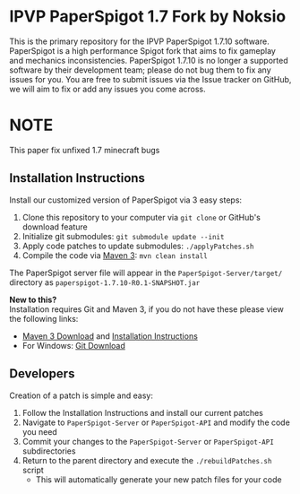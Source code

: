 # IPVP PaperSpigot 1.7 Fork by Noksio #
<p>This is the primary repository for the IPVP PaperSpigot 1.7.10 software. PaperSpigot is a high performance 
Spigot fork that aims to fix gameplay and mechanics inconsistencies. PaperSpigot 1.7.10 is no longer a supported
software by their development team; please do not bug them to fix any issues for you. You are free to submit
issues via the Issue tracker on GitHub, we will aim to fix or add any issues you come across.</p>

# NOTE #
<p>This paper fix unfixed 1.7 minecraft bugs</p>

## Installation Instructions ##
Install our customized version of PaperSpigot via 3 easy steps:

1. Clone this repository to your computer via `git clone` or GitHub's download feature
2. Initialize git submodules: `git submodule update --init` 
3. Apply code patches to update submodules: `./applyPatches.sh`
4. Compile the code via [Maven 3](http://maven.apache.org/download.html): `mvn clean install`

The PaperSpigot server file will appear in the `PaperSpigot-Server/target/` directory as `paperspigot-1.7.10-R0.1-SNAPSHOT.jar`

**New to this?** <br />
Installation requires Git and Maven 3, if you do not have these please view the following links:

* [Maven 3 Download](http://maven.apache.org/download.html) and [Installation Instructions](https://maven.apache.org/install.html)
* For Windows: [Git Download](https://git-scm.com/downloads)


## Developers ##
Creation of a patch is simple and easy:

1. Follow the Installation Instructions and install our current patches
2. Navigate to `PaperSpigot-Server` or `PaperSpigot-API` and modify the code you need
3. Commit your changes to the `PaperSpigot-Server` or `PaperSpigot-API` subdirectories
4. Return to the parent directory and execute the `./rebuildPatches.sh` script
    * This will automatically generate your new patch files for your code

